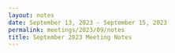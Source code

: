 ```yaml
---
layout: notes
date: September 13, 2023 - September 15, 2023
permalink: meetings/2023/09/notes
title: September 2023 Meeting Notes
---
```


